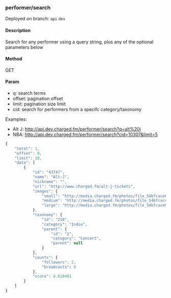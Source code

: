 ### **performer/search**

Deployed on branch: `api` `dev`

#### **Description**

Search for any performer using a query string, plus any of the optional parameters below

#### **Method**

GET

#### **Param**

- q: search terms
- offset: pagination offset
- limit: pagination size limit
- cid: search for performers from a specifc category/taxonomy

Examples:
* Alt J: http://api.dev.charged.fm/performer/search?q=alt%20j
* NBA: http://api.dev.charged.fm/performer/search?cid=10307&limit=5

```javascript
{
    "total": 1,
    "offset": 0,
    "limit": 10,
    "data": [
        {
            "id": "43747",
            "name": "Alt-J",
            "nickname": "",
            "url": "http://www.charged.fm/alt-j-tickets",
            "images": {
                "small": "http://media.charged.fm/photos/file_54bfcace60b1a.jpg",
                "medium": "http://media.charged.fm/photos/file_54bfcacea45cd.jpg",
                "large": "http://media.charged.fm/photos/file_54bfcace68ae0.jpg"
            },
            "taxonomy": {
                "id": "210",
                "category": "Indie",
                "parent": {
                    "id": "2",
                    "category": "Concert",
                    "parent": null
                }
            },
            "counts": {
                "followers": 2,
                "broadcasts": 0
            },
            "score": 8.610401
        }
    ]
}
```
